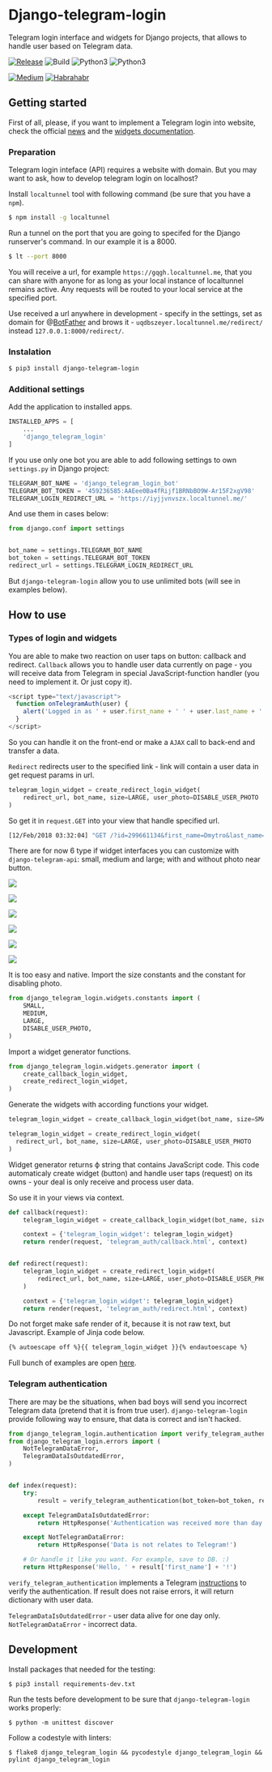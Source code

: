 # Django-telegram-login

Telegram login interface and widgets for Django projects, that allows to handle user based on Telegram data.

[![Release](https://img.shields.io/github/release/dmytrostriletskyi/django-telegram-login.svg)](https://github.com/dmytrostriletskyi/django-telegram-login/releases)
![Build](https://api.travis-ci.org/dmytrostriletskyi/django-telegram-login.svg?branch=develop)
![Python3](https://img.shields.io/badge/Python-3.5-brightgreen.svg)
![Python3](https://img.shields.io/badge/Python-3.6-brightgreen.svg)

[![Medium](https://img.shields.io/badge/Post-Medium-brightgreen.svg)](url)
[![Habrahabr](https://img.shields.io/badge/Post-Habrahabr-brightgreen.svg)](url)

## Getting started

First of all, please, if you want to implement a Telegram login into website, check the official [news](https://telegram.org/blog/login) and the [widgets documentation](https://core.telegram.org/widgets/login).

### Preparation

Telegram login inteface (API) requires a website with domain. But you may want to ask, how to develop telegram login on localhost?

Install `localtunnel` tool with following command (be sure that you have a `npm`).

```bash
$ npm install -g localtunnel
```

Run a tunnel on the port that you are going to specifed for the Django runserver's command. In our example it is a 8000.

```bash
$ lt --port 8000
```

You will receive a url, for example `https://gqgh.localtunnel.me`, that you can share with anyone for as long as your local instance of localtunnel remains active. Any requests will be routed to your local service at the specified port.

Use received a url anywhere in development - specify in the settings, set as domain for @[BotFather](t.me/BotFather) and
brows it - `uqdbszeyer.localtunnel.me/redirect/` instead `127.0.0.1:8000/redirect/`.

### Instalation

```bash
$ pip3 install django-telegram-login
```

### Additional settings

Add the application to installed apps.

```python
INSTALLED_APPS = [
    ...
    'django_telegram_login'
]
```

If you use only one bot you are able to add following settings to own `settings.py` in Django project:

```python
TELEGRAM_BOT_NAME = 'django_telegram_login_bot'
TELEGRAM_BOT_TOKEN = '459236585:AAEee0Ba4fRijf1BRNbBO9W-Ar15F2xgV98'
TELEGRAM_LOGIN_REDIRECT_URL = 'https://iyjjvnvszx.localtunnel.me/'
```

And use them in cases below:

```python
from django.conf import settings


bot_name = settings.TELEGRAM_BOT_NAME
bot_token = settings.TELEGRAM_BOT_TOKEN
redirect_url = settings.TELEGRAM_LOGIN_REDIRECT_URL
```

But `django-telegram-login` allow you to use unlimited bots (will see in examples below).

## How to use

### Types of login and widgets

You are able to make two reaction on user taps on button: callback and redirect.
`Callback` allows you to handle user data currently on page - you will receive data from Telegram in special JavaScript-function handler (you need to implement it. Or just copy it).

```javascript
<script type="text/javascript">
  function onTelegramAuth(user) {
    alert('Logged in as ' + user.first_name + ' ' + user.last_name + '!');
  }
</script>
```

So you can handle it on the front-end or make a `AJAX` call to back-end and transfer a data.

`Redirect` redirects user to the specified link - link will contain a user data in get request params in url.

```python
telegram_login_widget = create_redirect_login_widget(
    redirect_url, bot_name, size=LARGE, user_photo=DISABLE_USER_PHOTO
)
```

So get it in `request.GET` into your view that handle specified url.

```bash
[12/Feb/2018 03:32:04] "GET /?id=299661134&first_name=Dmytro&last_name=Striletskyi&username=dmytrostriletskyi&photo_url=https%3A%2F%2Ft.me%2Fi%2Fuserpic%2F320%2Fdmytrostriletskyi.jpg&auth_date=1518406180&hash=f5cd61a87131fcf51fc745d465a36bdcc58db4175ccac7c5afbf641359f55807 HTTP/1.1" 200 14
```

There are for now 6 type if widget interfaces you can customize with `django-telegram-api`: small, medium and large; with and without photo near button.

![](https://habrastorage.org/webt/lh/xz/hw/lhxzhwrligxu4rsm-voqb2xovee.png)

![](https://habrastorage.org/webt/_d/g_/eu/_dg_eu-vtcl3ezdko0qyih_lf7k.png)

![](https://habrastorage.org/webt/3x/ed/ku/3xedkuddyzwt5d9zdvbupelrhn4.png)

![](https://habrastorage.org/webt/un/bv/ec/unbveca7gdzzeiwv2jhhwajdnvm.png)

![](https://habrastorage.org/webt/s7/ps/h5/s7psh5amj5a7fnndlw9bkl7otx8.png)

![](https://habrastorage.org/webt/y0/ef/u3/y0efu36pcmghb60kukbf8sw2yjk.png)

It is too easy and native. Import the size constants and the constant for disabling photo.

```python
from django_telegram_login.widgets.constants import (
    SMALL, 
    MEDIUM, 
    LARGE,
    DISABLE_USER_PHOTO,
)
```

Import a widget generator functions.

```python
from django_telegram_login.widgets.generator import (
    create_callback_login_widget,
    create_redirect_login_widget,
)
```

Generate the widgets with according functions your widget.

```python
telegram_login_widget = create_callback_login_widget(bot_name, size=SMALL)

telegram_login_widget = create_redirect_login_widget(
  redirect_url, bot_name, size=LARGE, user_photo=DISABLE_USER_PHOTO
)
```

Widget generator returns ф string that contains JavaScript code. This code automaticaly create widget (button) and handle user taps (request) on its owns - your deal is only receive and process user data.

So use it in your views via context.

```python
def callback(request):
    telegram_login_widget = create_callback_login_widget(bot_name, size=SMALL)

    context = {'telegram_login_widget': telegram_login_widget}
    return render(request, 'telegram_auth/callback.html', context)


def redirect(request):
    telegram_login_widget = create_redirect_login_widget(
        redirect_url, bot_name, size=LARGE, user_photo=DISABLE_USER_PHOTO
    )

    context = {'telegram_login_widget': telegram_login_widget}
    return render(request, 'telegram_auth/redirect.html', context)
```

Do not forget make safe render of it, because it is not raw text, but Javascript. Example of Jinja code below.

```html
{% autoescape off %}{{ telegram_login_widget }}{% endautoescape %}
```

Full bunch of examples are open [here](https://github.com/dmytrostriletskyi/django-telegram-login/tree/develop/examples).

### Telegram authentication

There are may be the situations, when bad boys will send you incorrect Telegram data (pretend that it is from true user).
`django-telegram-login` provide following way to ensure, that data is correct and isn't hacked.

```python
from django_telegram_login.authentication import verify_telegram_authentication
from django_telegram_login.errors import (
    NotTelegramDataError, 
    TelegramDataIsOutdatedError,
)


def index(request):
    try:
        result = verify_telegram_authentication(bot_token=bot_token, request_data=request.GET)

    except TelegramDataIsOutdatedError:
        return HttpResponse('Authentication was received more than day ago.')

    except NotTelegramDataError:
        return HttpResponse('Data is not relates to Telegram!')

    # Or handle it like you want. For example, save to DB. :)
    return HttpResponse('Hello, ' + result['first_name'] + '!')
```

`verify_telegram_authentication` implements a Telegram [instructions](https://core.telegram.org/widgets/login#checking-authorizations) to verify the authentication. If result does not raise errors, it will return dictionary with user data.

`TelegramDataIsOutdatedError` - user data alive for one day only.
`NotTelegramDataError` - incorrect data.

## Development

Install packages that needed for the testing:

```
$ pip3 install requirements-dev.txt
```

Run the tests before development to be sure that `django-telegram-login` works properly:

```
$ python -m unittest discover
```

Follow a codestyle with linters:

```
$ flake8 django_telegram_login && pycodestyle django_telegram_login && pylint django_telegram_login
```
